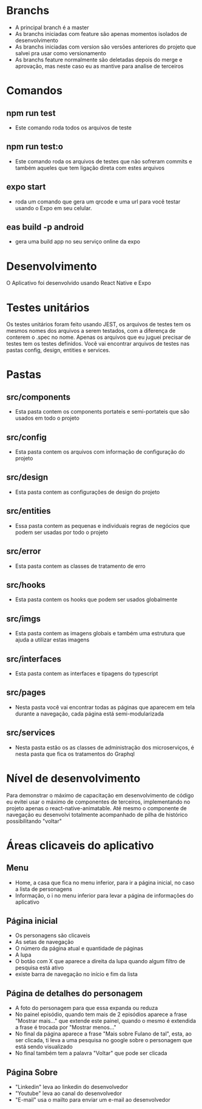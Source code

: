 # Branchs

- A principal branch é a master
- As branchs iniciadas com feature são apenas momentos isolados de desenvolvimento
- As branchs iniciadas com version são versões anteriores do projeto que salvei pra usar como versionamento
- As branchs feature normalmente são deletadas depois do merge e aprovação, mas neste caso eu as mantive para analise de terceiros 

# Comandos

## npm run test
- Este comando roda todos os arquivos de teste

## npm run test:o
- Este comando roda os arquivos de testes que não sofreram commits e também aqueles que tem ligação direta com estes arquivos

## expo start
- roda um comando que gera um qrcode e uma url para você testar usando o Expo em seu celular.

## eas build -p android
- gera uma build app no seu serviço online da expo

# Desenvolvimento

O Aplicativo foi desenvolvido usando React Native e Expo

# Testes unitários

Os testes unitários foram feito usando JEST, os arquivos de testes tem os mesmos nomes dos arquivos a serem testados, com a diferença de conterem o .spec no nome.
Apenas os arquivos que eu juguei precisar de testes tem os testes definidos.
Você vai encontrar arquivos de testes nas pastas config, design, entities e services.

# Pastas

## src/components
- Esta pasta contem os components portateis e semi-portateis que são usados em todo o projeto

## src/config
- Esta pasta contem os arquivos com informação de configuração do projeto

## src/design
- Esta pasta contem as configurações de design do projeto

## src/entities
- Essa pasta contem as pequenas e individuais regras de negócios que podem ser usadas por todo o projeto

## src/error
- Esta pasta contem as classes de tratamento de erro

## src/hooks
- Esta pasta contem os hooks que podem ser usados globalmente

## src/imgs
- Esta pasta contem as imagens globais e também uma estrutura que ajuda a utilizar estas imagens

## src/interfaces
- Esta pasta contem as interfaces e tipagens do typescript

## src/pages
- Nesta pasta você vai encontrar todas as páginas que aparecem em tela durante a navegação, cada página está semi-modularizada

## src/services
- Nesta pasta estão os as classes de administração dos microserviços, é nesta pasta que fica os tratamentos do Graphql

# Nível de desenvolvimento

Para demonstrar o máximo de capacitação em desenvolvimento de código eu evitei usar o máximo de componentes de terceiros, implementando no projeto apenas o react-native-animatable.
Até mesmo o componente de navegação eu desenvolvi totalmente acompanhado de pilha de histórico possibilitando "voltar"

# Áreas clicaveis do aplicativo

## Menu

- Home, a casa que fica no menu inferior, para ir a página inicial, no caso a lista de personagens
- Informação, o i no menu inferior para levar a página de informações do aplicativo

## Página inicial

- Os personagens são clicaveis
- As setas de navegação
- O número da página atual e quantidade de páginas
- A lupa
- O botão com X que aparece a direita da lupa quando algum filtro de pesquisa está ativo
- existe barra de navegação no início e fim da lista

## Página de detalhes do personagem

- A foto do personagem para que essa expanda ou reduza
- No painel episódio, quando tem mais de 2 episódios aparece a frase "Mostrar mais..." que extende este painel, quando o mesmo é extendida a frase é trocada por "Mostrar menos..."
- No final da página aparece a frase "Mais sobre Fulano de tal", esta, ao ser clicada, ti leva a uma pesquisa no google sobre o personagem que está sendo visualizado
- No final também tem a palavra "Voltar" que pode ser clicada

## Página Sobre
- "Linkedin" leva ao linkedin do desenvolvedor
- "Youtube" leva ao canal do desenvolvedor
- "E-mail" usa o mailto para enviar um e-mail ao desenvolvedor